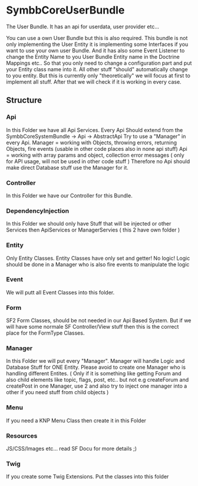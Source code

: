 # SymbbCoreUserBundle

The User Bundle.
It has an api for userdata, user provider etc...

You can use a own User Bundle but this is also required.
This bundle is not only implementing the User Entity it is implementing some Interfaces if you want to use your own user Bundle.
And it has also some Event Listener to change the Entity Name to you User Bundle Entity name in the Doctrine Mappings etc..
So that you only need to change a configuration part and put your Entity class name into it. All other stuff "should" automatically change to you entity.
But this is currently only "theoretically" we will focus at first to implement all stuff.
After that we will check if it is working in every case.


## Structure

### Api

In this Folder we have all Api Services.
Every Api Should extend from the SymbbCoreSystemBundle -> Api -> AbstractApi
Try to use a "Manager" in every Api.
Manager = working with Objects, throwing errors, returning Objects, fire events (usable in other code places also in none api stuff)
Api = working with array params and object, collection error messages ( only for API usage, will not be used in other code stuff )
Therefore no Api should make direct Database stuff use the Manager for it.

### Controller

In this Folder we have our Controller for this Bundle.

### DependencyInjection

In this Folder we should only have Stuff that will be injected or other Services then ApiServices or ManagerServies ( this 2 have own folder )

### Entity

Only Entity Classes.
Entity Classes have only set and getter! No logic!
Logic should be done in a Manager who is also fire events to manipulate the logic

### Event

We will putt all Event Classes into this folder.

### Form

SF2 Form Classes, should be not needed in our Api Based System. But if we will have some normale SF Controller/View stuff then this is the correct place for the FormType Classes.

### Manager

In this Folder we will put every "Manager".
Manager will handle Logic and Database Stuff for ONE Entity. Please avoid to create one Manager who is handling different Entites.
( Only if it is something like getting Forum and also child elements like topic, flags, post, etc.. but not e.g createForum and createPost in one Manager, use 2 and also try to inject one manager into a other if you need stuff from child objects )

### Menu

If you need a KNP Menu Class then create it in this Folder

### Resources

JS/CSS/Images etc... read SF Docu for more details ;)

### Twig

If you create some Twig Extensions. Put the classes into this folder